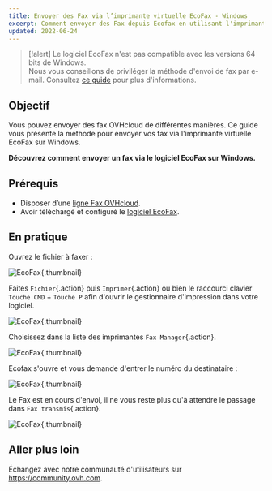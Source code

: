 ```yaml
---
title: Envoyer des Fax via l’imprimante virtuelle EcoFax - Windows
excerpt: Comment envoyer des Fax depuis Ecofax en utilisant l'imprimante virtuelle - Version Windows
updated: 2022-06-24
---
```


> [!alert]
> Le logiciel EcoFax n'est pas compatible avec les versions 64 bits de Windows.<br>
> Nous vous conseillons de priviléger la méthode d'envoi de fax par e-mail. Consultez [ce guide](/pages/web_cloud/phone_and_fax/fax/envoyer_des_fax_et_creer_des_campagnes_par_e_mail) pour plus d'informations.

## Objectif

Vous pouvez envoyer des fax OVHcloud de différentes manières. Ce guide vous présente la méthode pour envoyer vos fax via l'imprimante virtuelle EcoFax sur Windows.

**Découvrez comment envoyer un fax via le logiciel EcoFax sur Windows.**

## Prérequis

- Disposer d’une [ligne Fax OVHcloud](https://www.ovhtelecom.fr/fax/).
- Avoir téléchargé et configuré le [logiciel EcoFax](https://www.ovhtelecom.fr/fax/logiciel-ecofax.xml).

## En pratique

Ouvrez le fichier à faxer :

![EcoFax](images/img_2496.jpg){.thumbnail}

Faites `Fichier`{.action} puis `Imprimer`{.action} ou bien le raccourci clavier `Touche CMD` + `Touche P` afin d'ouvrir le gestionnaire d'impression dans votre logiciel.

![EcoFax](images/img_2495.jpg){.thumbnail}

Choisissez dans la liste des imprimantes `Fax Manager`{.action}.

![EcoFax](images/img_2494.jpg){.thumbnail}

Ecofax s'ouvre et vous demande d'entrer le numéro du destinataire :

![EcoFax](images/img_2493.jpg){.thumbnail}

Le Fax est en cours d'envoi, il ne vous reste plus qu'à attendre le passage dans `Fax transmis`{.action}.

![EcoFax](images/img_2492.jpg){.thumbnail}

## Aller plus loin

Échangez avec notre communauté d'utilisateurs sur <https://community.ovh.com>.
